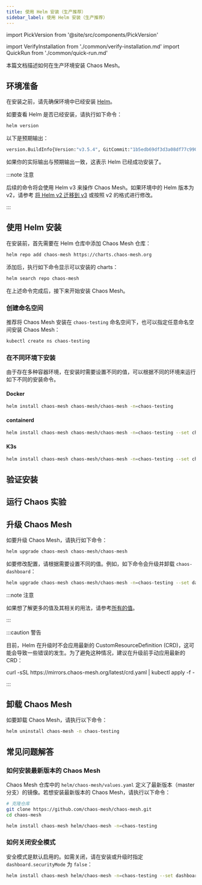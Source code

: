 ```yaml
---
title: 使用 Helm 安装（生产推荐）
sidebar_label: 使用 Helm 安装（生产推荐）
---
```


import PickVersion from '@site/src/components/PickVersion'

import VerifyInstallation from './common/verify-installation.md'
import QuickRun from './common/quick-run.md'

本篇文档描述如何在生产环境安装 Chaos Mesh。

## 环境准备

在安装之前，请先确保环境中已经安装 [Helm](https://helm.sh/docs/intro/install/)。

如要查看 Helm 是否已经安装，请执行如下命令：

```sh
helm version
```

以下是预期输出：

```sh
version.BuildInfo{Version:"v3.5.4", GitCommit:"1b5edb69df3d3a08df77c9902dc17af864ff05d1", GitTreeState:"dirty", GoVersion:"go1.16.3"}
```

如果你的实际输出与预期输出一致，这表示 Helm 已经成功安装了。

:::note 注意

后续的命令将会使用 Helm v3 来操作 Chaos Mesh。如果环境中的 Helm 版本为 v2，请参考 [将 Helm v2 迁移到 v3](https://helm.sh/docs/topics/v2_v3_migration/) 或按照 v2 的格式进行修改。

:::

## 使用 Helm 安装

在安装前，首先需要在 Helm 仓库中添加 Chaos Mesh 仓库：

```sh
helm repo add chaos-mesh https://charts.chaos-mesh.org
```

添加后，执行如下命令显示可以安装的 charts：

```sh
helm search repo chaos-mesh
```

在上述命令完成后，接下来开始安装 Chaos Mesh。

### 创建命名空间

推荐将 Chaos Mesh 安装在 `chaos-testing` 命名空间下，也可以指定任意命名空间安装 Chaos Mesh：

```sh
kubectl create ns chaos-testing
```

### 在不同环境下安装

由于存在多种容器环境，在安装时需要设置不同的值，可以根据不同的环境来运行如下不同的安装命令。

#### Docker

```sh
helm install chaos-mesh chaos-mesh/chaos-mesh -n=chaos-testing
```

#### containerd

```sh
helm install chaos-mesh chaos-mesh/chaos-mesh -n=chaos-testing --set chaosDaemon.runtime=containerd --set chaosDaemon.socketPath=/run/containerd/containerd.sock
```

#### K3s

```sh
helm install chaos-mesh chaos-mesh/chaos-mesh -n=chaos-testing --set chaosDaemon.runtime=containerd --set chaosDaemon.socketPath=/run/k3s/containerd/containerd.sock
```

## 验证安装

<VerifyInstallation />

## 运行 Chaos 实验

<QuickRun />

## 升级 Chaos Mesh

如要升级 Chaos Mesh，请执行如下命令：

```sh
helm upgrade chaos-mesh chaos-mesh/chaos-mesh
```

如要修改配置，请根据需要设置不同的值。例如，如下命令会升级并卸载 `chaos-dashboard`：

```sh
helm upgrade chaos-mesh chaos-mesh/chaos-mesh -n=chaos-testing --set dashboard.create=false
```

:::note 注意

如果想了解更多的值及其相关的用法，请参考[所有的值](https://github.com/chaos-mesh/chaos-mesh/blob/master/helm/chaos-mesh/values.yaml)。

:::

:::caution 警告

目前，Helm 在升级时不会应用最新的 CustomResourceDefinition (CRD)，这可能会导致一些错误的发生。为了避免这种情况，建议在升级前手动应用最新的 CRD：

<PickVersion className="language-bash">
curl -sSL https://mirrors.chaos-mesh.org/latest/crd.yaml | kubectl apply -f -
</PickVersion>

:::

## 卸载 Chaos Mesh

如要卸载 Chaos Mesh，请执行以下命令：

```sh
helm uninstall chaos-mesh -n chaos-testing
```

## 常见问题解答

### 如何安装最新版本的 Chaos Mesh

Chaos Mesh 仓库中的 `helm/chaos-mesh/values.yaml` 定义了最新版本（master 分支）的镜像。若想安装最新版本的 Chaos Mesh，请执行以下命令：

```sh
# 克隆仓库
git clone https://github.com/chaos-mesh/chaos-mesh.git
cd chaos-mesh

helm install chaos-mesh helm/chaos-mesh -n=chaos-testing
```

### 如何关闭安全模式

安全模式是默认启用的。如需关闭，请在安装或升级时指定 `dashboard.securityMode` 为 `false`：

```sh
helm install chaos-mesh helm/chaos-mesh -n=chaos-testing --set dashboard.securityMode=false
```

